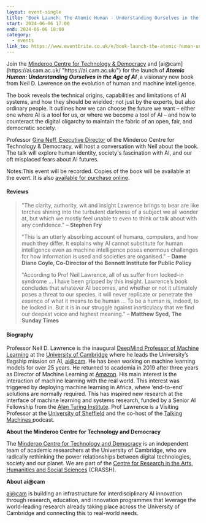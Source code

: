 ```yaml
---
layout: event-single
title: "Book Launch: The Atomic Human - Understanding Ourselves in the Age of AI"
start: 2024-06-06 17:00
end: 2024-06-06 18:00
category:
  - events
link_to: https://www.eventbrite.co.uk/e/book-launch-the-atomic-human-understanding-ourselves-in-the-age-of-ai-tickets-902319480857
---
```

Join the [Minderoo Centre for Technology & Democracy](https://www.mctd.ac.uk/ "https\://www.mctd.ac.uk/") and [ai@cam](https://ai.cam.ac.uk/ "https\://ai.cam.ac.uk/") for the launch of ***Atomic Human: Understanding Ourselves in the Age of AI*** ,a visionary new book from Neil D. Lawrence on the evolution of human and machine intelligence.

The book reveals the technical origins, capabilities and limitations of AI systems, and how they should be wielded; not just by the experts, but also ordinary people. It outlines how we can choose the future we want – either one where AI is a tool for us, or where we become a tool of AI – and how to counteract the digital oligarchy to maintain the fabric of an open, fair, and democratic society.

Professor [Gina Neff, Executive Director](https://www.mctd.ac.uk/team-members/gina-neff/ "https\://www.mctd.ac.uk/team-members/gina-neff/") of the Minderoo Centre for Technology & Democracy, will host a conversation with Neil about the book. The talk will explore human identity, society's fascination with AI, and our oft misplaced fears about AI futures.

Notes:This event will be recorded. Copies of the book will be available at the event. It is also [available for purchase online](https://www.penguin.co.uk/books/455130/the-atomic-human-by-lawrence-neil-d/9780241625248 "https\://www.penguin.co.uk/books/455130/the-atomic-human-by-lawrence-neil-d/9780241625248").



#### Reviews

> "The clarity, authority, wit and insight Lawrence brings to bear are like torches shining into the turbulent darkness of a subject we all wonder at, but which we mostly feel unable to even to think or talk about with any confidence." – **Stephen Fry**
>
> "This is an utterly absorbing account of humans, computers, and how much they differ. It explains why AI cannot substitute for human intelligence even as machine intelligence poses enormous challenges for how information is used and societies are organised." – **Dame Diane Coyle, Co-Director of the Bennett Institute for Public Policy**
>
> "According to Prof Neil Lawrence, all of us suffer from locked-in syndrome … I have been gripped by this insight. Lawrence’s book concludes that whatever AI becomes, and whether or not it ultimately poses a threat to our species, it will never replicate or penetrate the essence of what it means to be human … To be a human is, indeed, to be locked in. But it is in our struggle against inarticulacy that we find our deepest voice and highest meaning." – **Matthew Syed, The Sunday Times**



#### **Biography**

Professor Neil D. Lawrence is the inaugural [DeepMind Professor of Machine Learning](https://www.cam.ac.uk/research/news/cambridge-appoints-first-deepmind-professor-of-machine-learning "https\://www.cam.ac.uk/research/news/cambridge-appoints-first-deepmind-professor-of-machine-learning") at the [University of Cambridge](https://www.cam.ac.uk/ "https\://www.cam.ac.uk/") where he leads the University’s flagship mission on AI, [ai@cam](https://ai.cam.ac.uk/ "https\://ai.cam.ac.uk/"). He has been working on machine learning models for over 25 years. He returned to academia in 2019 after three years as Director of Machine Learning at [Amazon](https://www.aboutamazon.com/ "https\://www.aboutamazon.com/"). His main interest is the interaction of machine learning with the real world. This interest was triggered by deploying machine learning in Africa, where ‘end-to-end’ solutions are normally required. This has inspired new research at the interface of machine learning and systems research, funded by a Senior AI Fellowship from the [Alan Turing Institute](https://www.turing.ac.uk/people/researchers/neil-lawrence "https\://www.turing.ac.uk/people/researchers/neil-lawrence"). Prof Lawrence is a Visiting Professor at the [University of Sheffield](https://www.sheffield.ac.uk/dcs/people/academic-visitors/neil-lawrence "https\://www.sheffield.ac.uk/dcs/people/academic-visitors/neil-lawrence") and the co-host of the [Talking Machines ](https://www.thetalkingmachines.com/home "https\://www.thetalkingmachines.com/home")podcast.



**About the Minderoo Centre for Technology and Democracy**

The [Minderoo Centre for Technology and Democracy](https://www.mctd.ac.uk/ "https\://www.mctd.ac.uk/") is an independent team of academic researchers at the University of Cambridge, who are radically rethinking the power relationships between digital technologies, society and our planet. We are part of the [Centre for Research in the Arts, Humanities and Social Sciences](https://www.crassh.cam.ac.uk/ "https\://www.crassh.cam.ac.uk/") (CRASSH).

**About ai@cam**

[ai@cam](https://ai.cam.ac.uk/ "https\://ai.cam.ac.uk/") is building an infrastructure for interdisciplinary AI innovation through research, education, and innovation programmes that leverage the world-leading research already taking place across the University of Cambridge and connecting this to real-world needs.